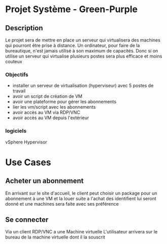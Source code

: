 # Projet Système - Green-Purple


## Description
Le projet sera de mettre en place un serveur qui virtualisera des machines
qui pourront être prise à distance. Un ordinateur, pour faire de la bureautique, n'est jamais
utilisé à son maximum de capacités. Donc si on utilise un serveur qui virtualise
plusieurs postes sera plus efficace et moins couteux

### Objectifs

- installer un serveur de virtualisation (hyperviseur) avec 5 postes de travail
- avoir un script de création de VM
- avoir une plateforme pour gérer les abonnements
- lier les vm/script avec les abonnements
- avoir accès au VM via RDP/VNC
- avoir accès au VM depuis l'extérieur

### logiciels

vSphere Hypervisor

# Use Cases
## Acheter un abonnement
En arrivant sur le site d'accueil, le client peut choisir un package pour un abonnement à une VM et la louer
suite a l'achat des identifient lui seront donné et une machines sera faite avec ses préférence
## Se connecter
Via un client RDP/VNC a une Machine virtuelle
L'utilisateur arrivera sur le bureau de la machine virtuelle dont il la souscrit
